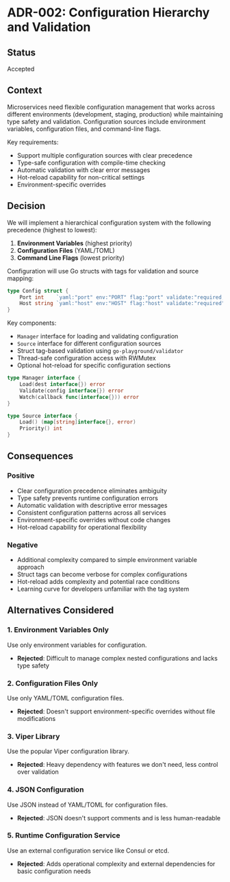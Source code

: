 # ADR-002: Configuration Hierarchy and Validation

## Status

Accepted

## Context

Microservices need flexible configuration management that works across different environments (development, staging, production) while maintaining type safety and validation. Configuration sources include environment variables, configuration files, and command-line flags.

Key requirements:
- Support multiple configuration sources with clear precedence
- Type-safe configuration with compile-time checking
- Automatic validation with clear error messages
- Hot-reload capability for non-critical settings
- Environment-specific overrides

## Decision

We will implement a hierarchical configuration system with the following precedence (highest to lowest):

1. **Environment Variables** (highest priority)
2. **Configuration Files** (YAML/TOML)
3. **Command Line Flags** (lowest priority)

Configuration will use Go structs with tags for validation and source mapping:

```go
type Config struct {
    Port int    `yaml:"port" env:"PORT" flag:"port" validate:"required,min=1,max=65535"`
    Host string `yaml:"host" env:"HOST" flag:"host" validate:"required"`
}
```

Key components:
- `Manager` interface for loading and validating configuration
- `Source` interface for different configuration sources
- Struct tag-based validation using `go-playground/validator`
- Thread-safe configuration access with RWMutex
- Optional hot-reload for specific configuration sections

```go
type Manager interface {
    Load(dest interface{}) error
    Validate(config interface{}) error
    Watch(callback func(interface{})) error
}

type Source interface {
    Load() (map[string]interface{}, error)
    Priority() int
}
```

## Consequences

### Positive
- Clear configuration precedence eliminates ambiguity
- Type safety prevents runtime configuration errors
- Automatic validation with descriptive error messages
- Consistent configuration patterns across all services
- Environment-specific overrides without code changes
- Hot-reload capability for operational flexibility

### Negative
- Additional complexity compared to simple environment variable approach
- Struct tags can become verbose for complex configurations
- Hot-reload adds complexity and potential race conditions
- Learning curve for developers unfamiliar with the tag system

## Alternatives Considered

### 1. Environment Variables Only
Use only environment variables for configuration.
- **Rejected**: Difficult to manage complex nested configurations and lacks type safety

### 2. Configuration Files Only
Use only YAML/TOML configuration files.
- **Rejected**: Doesn't support environment-specific overrides without file modifications

### 3. Viper Library
Use the popular Viper configuration library.
- **Rejected**: Heavy dependency with features we don't need, less control over validation

### 4. JSON Configuration
Use JSON instead of YAML/TOML for configuration files.
- **Rejected**: JSON doesn't support comments and is less human-readable

### 5. Runtime Configuration Service
Use an external configuration service like Consul or etcd.
- **Rejected**: Adds operational complexity and external dependencies for basic configuration needs
